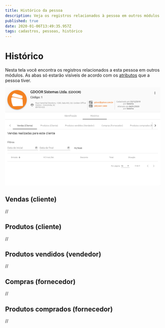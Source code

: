 ```yaml
---
title: Histórico da pessoa
description: Veja os registros relacionados à pessoa em outros módulos do GDOOR WEB
published: true
date: 2020-01-06T13:49:35.957Z
tags: cadastros, pessoas, histórico
---
```


# Histórico

Nesta tela você encontra os registros relacionados a esta pessoa em outros módulos. As abas só estarão visíveis de acordo com os [atributos](/cadastros/pessoas#atributos) que a pessoa tiver.

![historico.png](/cadastros/pessoas/historico.png)

## Vendas (cliente)

//

## Produtos (cliente)

//

## Produtos vendidos (vendedor)

//

## Compras (fornecedor)

//

## Produtos comprados (fornecedor)

//
